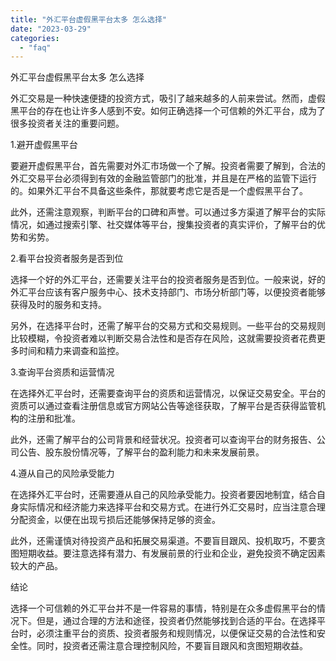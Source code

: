 ```yaml
---
title: "外汇平台虚假黑平台太多 怎么选择"
date: "2023-03-29"
categories: 
  - "faq"
---
```


外汇平台虚假黑平台太多 怎么选择

外汇交易是一种快速便捷的投资方式，吸引了越来越多的人前来尝试。然而，虚假黑平台的存在也让许多人感到不安。如何正确选择一个可信赖的外汇平台，成为了很多投资者关注的重要问题。

1.避开虚假黑平台

要避开虚假黑平台，首先需要对外汇市场做一个了解。投资者需要了解到，合法的外汇交易平台必须得到有效的金融监管部门的批准，并且是在严格的监管下运行的。如果外汇平台不具备这些条件，那就要考虑它是否是一个虚假黑平台了。

此外，还需注意观察，判断平台的口碑和声誉。可以通过多方渠道了解平台的实际情况，如通过搜索引擎、社交媒体等平台，搜集投资者的真实评价，了解平台的优势和劣势。

2.看平台投资者服务是否到位

选择一个好的外汇平台，还需要关注平台的投资者服务是否到位。一般来说，好的外汇平台应该有客户服务中心、技术支持部门、市场分析部门等，以便投资者能够获得及时的服务和支持。

另外，在选择平台时，还需了解平台的交易方式和交易规则。一些平台的交易规则比较模糊，令投资者难以判断交易合法性和是否存在风险，这就需要投资者花费更多时间和精力来调查和监控。

3.查询平台资质和运营情况

在选择外汇平台时，还需要查询平台的资质和运营情况，以保证交易安全。平台的资质可以通过查看注册信息或官方网站公告等途径获取，了解平台是否获得监管机构的注册和批准。

此外，还需了解平台的公司背景和经营状况。投资者可以查询平台的财务报告、公司公告、股东股份情况等，了解平台的盈利能力和未来发展前景。

4.遵从自己的风险承受能力

在选择外汇平台时，还需要遵从自己的风险承受能力。投资者要因地制宜，结合自身实际情况和经济能力来选择平台和交易方式。在进行外汇交易时，应当注意合理分配资金，以便在出现亏损后还能够保持足够的资金。

此外，还需谨慎对待投资产品和拓展交易渠道。不要盲目跟风、投机取巧，不要贪图短期收益。要注意选择有潜力、有发展前景的行业和企业，避免投资不确定因素较大的产品。

结论

选择一个可信赖的外汇平台并不是一件容易的事情，特别是在众多虚假黑平台的情况下。但是，通过合理的方法和途径，投资者仍然能够找到合适的平台。在选择平台时，必须注重平台的资质、投资者服务和规则情况，以便保证交易的合法性和安全性。同时，投资者还需注意合理控制风险，不要盲目跟风和贪图短期收益。
